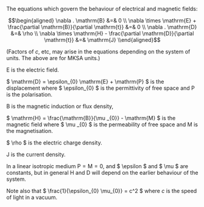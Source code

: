 The equations which govern the behaviour of electrical and magnetic
fields:

$$\begin{aligned}
  \nabla . \mathrm{B} &=& 0 \\
  \nabla \times \mathrm{E} + \frac{\partial \mathrm{B}}{\partial \mathrm{t}} &=& 0 \\
  \nabla . \mathrm{D} &=& \rho \\
  \nabla \times \mathrm{H} - \frac{\partial \mathrm{D}}{\partial \mathrm{t}} &=& 
\mathrm{J} \\end{aligned}$$

(Factors of $c$, etc, may arise in the equations depending on the system
of units. The above are for MKSA units.)

$\mathrm{E}$ is the electric field.

$ \mathrm{D} = \epsilon_{0} \mathrm{E} + \mathrm{P} $ is the
displacement where $ \epsilon_{0} $ is the permittivity of free space
and $\mathrm{P}$ is the polarisation.

$\mathrm{B}$ is the magnetic induction or flux density,

$ \mathrm{H} = \frac{\mathrm{B}}{\mu
_{0}} - \mathrm{M} $ is the magnetic field where $ \mu _{0} $ is the
permeability of free space and $\mathrm{M}$ is the magnetisation.

$ \rho $ is the electric charge density.

$\mathrm{J}$ is the current density.

In a linear isotropic medium $\mathrm{P}=\mathrm{M}=0$, and $ \epsilon $
and $ \mu $ are constants, but in general $\mathrm{H}$ and $\mathrm{D}$
will depend on the earlier behaviour of the system.

Note also that $ \frac{1}{\epsilon_{0} \mu_{0}} = c^2 $ where $c$ is the
speed of light in a vacuum.
